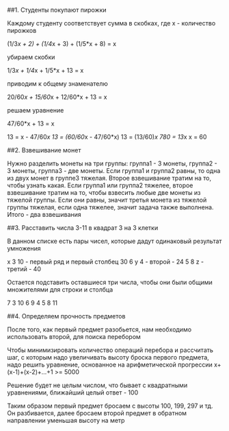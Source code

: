 ##1. Студенты покупают пирожки

Каждому студенту соответствует сумма в скобках, где х - количество пирожков

(1/3*x + 2) + (1/4*x + 3) + (1/5*x + 8) = x

убираем скобки

1/3*x + 1/4*x + 1/5*x + 13 = x

приводим к общему знаменателю 

20/60*x + 15/60*x + 12/60*x + 13 = x

решаем уравнение 

47/60*x + 13 = x

13 = x - 47/60*x
13 = (60/60*x - 47/60*x)
13 = (13/60)*x
780 = 13*x
х = 60



##2. Взвешивание монет 

Нужно разделить монеты на три группы: группа1 - 3 монеты, группа2 - 3 монеты, группа3 - две монеты. Если группа1 и группа2 равны, то одна из двух монет в группе3 тяжелая. Второе взвешивание тратим на то, чтобы узнать какая. Если группа1 или группа2 тяжелее, второе взвешивание тратим на то, чтобы взвесить любые две монеты из тяжелой группы. Если они равны, значит третья монета из тяжелой группы тяжелая, если одна тяжелее, значит задача также выполнена. Итого - два взвешивания

##3. Расставить числа 3-11 в квадрат 3 на 3 клетки

В данном списке есть пары чисел, которые дадут одинаковый результат умножения

x 3 10 - первый ряд и первый столбец 30
6 y 4  - второй - 24
5 8 z  - третий - 40

Остается подставить оставшиеся три числа, чтобы они были общими множителями для строки и столбца

7 3 10
6 9 4
5 8 11

##4. Определяем прочность предметов

После того, как первый предмет разобьется, нам необходимо использовать второй, для поиска перебором

Чтобы минимизировать количество операций перебора и рассчитать шаг, с которым надо увеличивать высоту броска первого предмета, надо решить уравнение, основанное на арифметической прогрессии x+(x-1)+(x-2)+...+1 >= 5000

Решение будет не целым числом, что бывает с квадратными уравнениями, ближайший целый ответ - 100

Таким образом первый предмет бросаем с высоты 100, 199, 297 и тд. Он разбивается, далее  бросаем второй предмет в обратном направлении уменьшая высоту на метр
